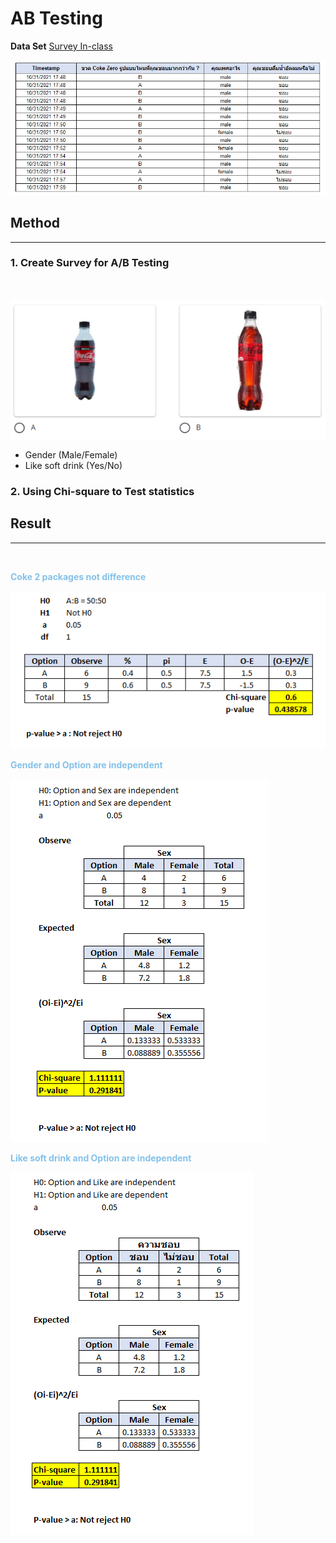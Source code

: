 # AB Testing


**Data Set** [Survey In-class](./AB-Testing_Group_3.xlsx)

![image](./data_set.png)

## Method
---

### 1. Create Survey for A/B Testing
</br>

![image](./ab_test_survey.png)

* Gender (Male/Female)
* Like soft drink (Yes/No)

### 2. Using Chi-square to Test statistics


## Result
---
</br>

<span style="color:#85C1E9"> **Coke 2 packages not difference**

![image](./test1.png)

<span style="color:#85C1E9"> **Gender and Option are independent**

![image](./test2.png)

<span style="color:#85C1E9"> **Like soft drink and Option are independent**

![image](./test3.png)
